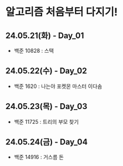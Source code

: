 # 알고리즘 처음부터 다지기!

## 24.05.21(화) - Day_01

- 백준 10828 : 스택

## 24.05.22(수) - Day_02

- 백준 1620 : 나는야 포켓몬 마스터 이다솜

## 24.05.23(목) - Day_03

- 백준 11725 : 트리의 부모 찾기

## 24.05.24(금) - Day_04

- 백준 14916 : 거스름 돈